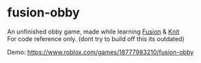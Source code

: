 # fusion-obby

An unfinished obby game, made while learning [Fusion](https://github.com/dphfox/Fusion) & [Knit](https://github.com/sleitnick/Knit)  
For code reference only. (dont try to build off this its outdated)

Demo: https://www.roblox.com/games/18777983210/fusion-obby
